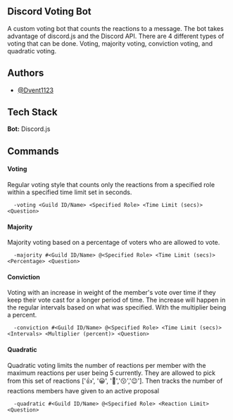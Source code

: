 ## Discord Voting Bot

A custom voting bot that counts the reactions to a message.
The bot takes advantage of discord.js and the Discord API. There
are 4 different types of voting that can be done. Voting, majority voting,
 conviction voting, and quadratic voting.


## Authors

- [@Dvent1123](https://www.github.com/Dvent1123)

## Tech Stack

**Bot:** Discord.js


## Commands

#### Voting

Regular voting style that counts only the reactions from a specified role 
within a specified time limit set in seconds.

```http
  -voting <Guild ID/Name> <Specified Role> <Time Limit (secs)> <Question>
```

#### Majority

Majority voting based on a percentage of voters who are allowed to vote.

```http
  -majority #<Guild ID/Name> @<Specified Role> <Time Limit (secs)> <Percentage> <Question>
```

#### Conviction

Voting with an increase in weight of the member's vote over time if they keep their vote
cast for a longer period of time. The
increase will happen in the regular intervals based on what was specified. With 
the multiplier being a percent. 

```http
  -conviction #<Guild ID/Name> @<Specified Role> <Time Limit (secs)> <Intervals> <Multiplier (percent)> <Question>
```

#### Quadratic

Quadratic voting limits the number of reactions per member with the maximum reactions per user being 5 currently. 
They are allowed to pick from this set of reactions ['👍', '😀', '🤠','😗','😉']. Then tracks the number
of reactions members have given to an active proposal

```http
  -quadratic #<Guild ID/Name> @<Specified Role> <Reaction Limit> <Question>
```

